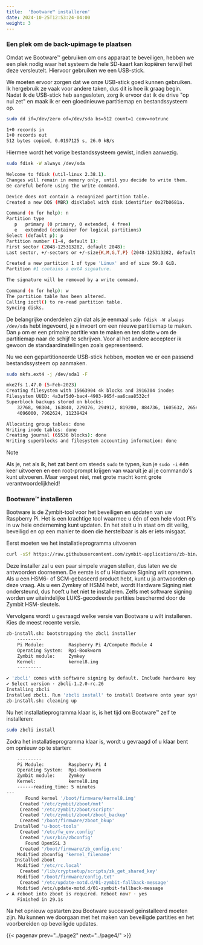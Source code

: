 ```yaml
---
title:  'Bootware™ installeren'
date: 2024-10-25T12:53:24-04:00
weight: 3
---
```


### Een plek om de back-upimage te plaatsen

Omdat we Bootware™ gebruiken om ons apparaat te beveiligen, hebben we een plek nodig waar het systeem de hele SD-kaart kan kopiëren terwijl het deze versleutelt. Hiervoor gebruiken we een USB-stick.

We moeten ervoor zorgen dat we onze USB-stick goed kunnen gebruiken. Ik hergebruik ze vaak voor andere taken, dus dit is hoe ik graag begin. Nadat ik de USB-stick heb aangesloten, zorg ik ervoor dat ik de drive "op nul zet" en maak ik er een gloednieuwe partitiemap en bestandssysteem op.

```bash
sudo dd if=/dev/zero of=/dev/sda bs=512 count=1 conv=notrunc
```
```bash
1+0 records in
1+0 records out
512 bytes copied, 0.0197125 s, 26.0 kB/s
```

Hiermee wordt het vorige bestandssysteem gewist, indien aanwezig.

```bash
sudo fdisk -W always /dev/sda
```
```bash
Welcome to fdisk (util-linux 2.38.1).
Changes will remain in memory only, until you decide to write them.
Be careful before using the write command.

Device does not contain a recognized partition table.
Created a new DOS (MBR) disklabel with disk identifier 0x27b0681a.

Command (m for help): n
Partition type
   p   primary (0 primary, 0 extended, 4 free)
   e   extended (container for logical partitions)
Select (default p): p
Partition number (1-4, default 1):
First sector (2048-125313282, default 2048):
Last sector, +/-sectors or +/-size{K,M,G,T,P} (2048-125313282, default 125313282):

Created a new partition 1 of type 'Linux' and of size 59.8 GiB.
Partition #1 contains a ext4 signature.

The signature will be removed by a write command.

Command (m for help): w
The partition table has been altered.
Calling ioctl() to re-read partition table.
Syncing disks.
```

De belangrijke onderdelen zijn dat als je eenmaal `sudo fdisk -W always /dev/sda` hebt ingevoerd, je `n` invoert om een nieuwe partitiemap te maken. Dan `p` om er een primaire partitie van te maken en ten slotte `w` om de partitiemap naar de schijf te schrijven. Voor al het andere accepteer ik gewoon de standaardinstellingen zoals gepresenteerd.

Nu we een gepartitioneerde USB-stick hebben, moeten we er een passend bestandssysteem op aanmaken.

```bash
sudo mkfs.ext4 -j /dev/sda1 -F
```
```bash
mke2fs 1.47.0 (5-Feb-2023)
Creating filesystem with 15663904 4k blocks and 3916304 inodes
Filesystem UUID: 4a3af5d0-bac4-4903-965f-aa6caa8532cf
Superblock backups stored on blocks:
	32768, 98304, 163840, 229376, 294912, 819200, 884736, 1605632, 2654208,
	4096000, 7962624, 11239424

Allocating group tables: done
Writing inode tables: done
Creating journal (65536 blocks): done
Writing superblocks and filesystem accounting information: done
```

> [!NOTE]
> Als je, net als ik, het zat bent om steeds `sudo` te typen, kun je `sudo -i` één keer uitvoeren en een root-prompt krijgen van waaruit je al je commando's kunt uitvoeren. Maar vergeet niet, met grote macht komt grote verantwoordelijkheid!

### Bootware™ installeren

Bootware is de Zymbit-tool voor het beveiligen en updaten van uw Raspberry Pi. Het is een krachtige tool waarmee u één of een hele vloot Pi's in uw hele onderneming kunt updaten. En het stelt u in staat om dit veilig, beveiligd en op een manier te doen die herstelbaar is als er iets misgaat.

Eerst moeten we het installatieprogramma uitvoeren

```bash
curl -sSf https://raw.githubusercontent.com/zymbit-applications/zb-bin/main/install.sh | sudo bash
```

Deze installer zal u een paar simpele vragen stellen, dus laten we de antwoorden doornemen. De eerste is of u Hardware Signing wilt opnemen. Als u een HSM6- of SCM-gebaseerd product hebt, kunt u ja antwoorden op deze vraag. Als u een Zymkey of HSM4 hebt, wordt Hardware Signing niet ondersteund, dus hoeft u het niet te installeren. Zelfs met software signing worden uw uiteindelijke LUKS-gecodeerde partities beschermd door de Zymbit HSM-sleutels.

Vervolgens wordt u gevraagd welke versie van Bootware u wilt installeren. Kies de meest recente versie.

```bash
zb-install.sh: bootstrapping the zbcli installer
	---------
	Pi Module:         Raspberry Pi 4/Compute Module 4
	Operating System:  Rpi-Bookworm
	Zymbit module:     Zymkey
	Kernel:            kernel8.img
	---------

✔ 'zbcli' comes with software signing by default. Include hardware key signing? (Requires SCM or HSM6) · No
✔ Select version · zbcli-1.2.0-rc.26
Installing zbcli
Installed zbcli. Run 'zbcli install' to install Bootware onto your system or 'zbcli --help' for more options.
zb-install.sh: cleaning up
```

Nu het installatieprogramma klaar is, is het tijd om Bootware™ zelf te installeren:

```bash
sudo zbcli install
```

Zodra het installatieprogramma klaar is, wordt u gevraagd of u klaar bent om opnieuw op te starten:

```bash
	---------
	Pi Module:         Raspberry Pi 4
	Operating System:  Rpi-Bookworm
	Zymbit module:     Zymkey
	Kernel:            kernel8.img
	------reading_time: 5 minutes
---
       Found kernel '/boot/firmware/kernel8.img'
     Created '/etc/zymbit/zboot/mnt'
     Created '/etc/zymbit/zboot/scripts'
     Created '/etc/zymbit/zboot/zboot_backup'
     Created '/boot/firmware/zboot_bkup'
   Installed 'u-boot-tools'
     Created '/etc/fw_env.config'
     Created '/usr/bin/zbconfig'
       Found OpenSSL 3
     Created '/boot/firmware/zb_config.enc'
    Modified zbconfig 'kernel_filename'
   Installed zboot
    Modified '/etc/rc.local'
     Created '/lib/cryptsetup/scripts/zk_get_shared_key'
    Modified '/boot/firmware/config.txt'
     Created '/etc/update-motd.d/01-zymbit-fallback-message'
    Modified /etc/update-motd.d/01-zymbit-fallback-message
✔ A reboot into zboot is required. Reboot now? · yes
    Finished in 29.1s
```

Na het opnieuw opstarten zou Bootware succesvol geïnstalleerd moeten zijn. Nu kunnen we doorgaan met het maken van beveiligde partities en het voorbereiden op beveiligde updates.

{{< pagenav prev="../page2" next="../page4/" >}}
